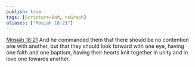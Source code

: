 ```yaml
---
publish: true
tags: [Scripture/BoM, noGraph]
aliases: ["Mosiah 18:21"]
---
```

[Mosiah 18:21](https://churchofjesuschrist.org/study/scriptures/bofm/mosiah/18?lang=eng&id=p21#p21) And he commanded them that there should be no contention one with another, but that they should look forward with one eye, having one faith and one baptism, having their hearts knit together in unity and in love one towards another.
